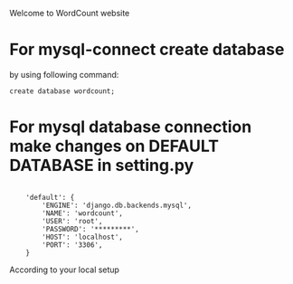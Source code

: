 Welcome to WordCount website

<h1>For mysql-connect create database </h1>
<p> by using following command: </p>
<code>create database wordcount;</code>

<h1>For mysql database connection make changes on DEFAULT DATABASE in setting.py </h1>
<code>
    'default': {
        'ENGINE': 'django.db.backends.mysql',
        'NAME': 'wordcount',
        'USER': 'root',
        'PASSWORD': '*********',
        'HOST': 'localhost',
        'PORT': '3306',
    }
</code>

<p>According to your local setup</p>